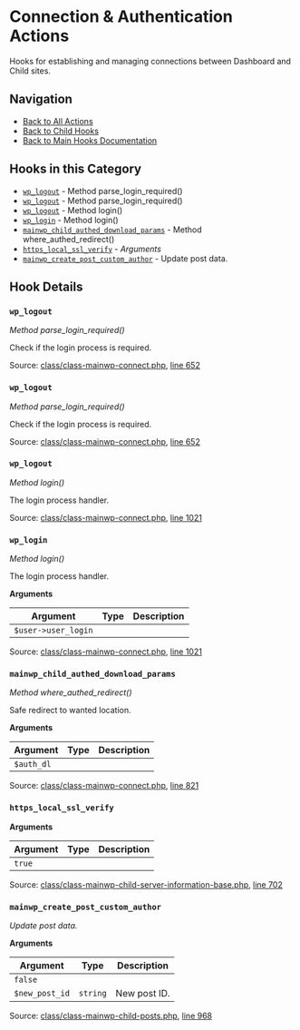 # Connection & Authentication Actions

Hooks for establishing and managing connections between Dashboard and Child sites.

## Navigation

- [Back to All Actions](../index.md)
- [Back to Child Hooks](../../index.md)
- [Back to Main Hooks Documentation](../../../index.md)

## Hooks in this Category

- [`wp_logout`](#wp_logout) - Method parse_login_required()
- [`wp_logout`](#wp_logout) - Method parse_login_required()
- [`wp_logout`](#wp_logout) - Method login()
- [`wp_login`](#wp_login) - Method login()
- [`mainwp_child_authed_download_params`](#mainwp_child_authed_download_params) - Method where_authed_redirect()
- [`https_local_ssl_verify`](#https_local_ssl_verify) - *Arguments*
- [`mainwp_create_post_custom_author`](#mainwp_create_post_custom_author) - Update post data.

## Hook Details

### `wp_logout`

*Method parse_login_required()*

Check if the login process is required.


Source: [class/class-mainwp-connect.php](https://github.com/mainwp/mainwp-child/blob/master/class/class-mainwp-connect.php), [line 652](https://github.com/mainwp/mainwp-child/blob/master/class/class-mainwp-connect.php#L652)



### `wp_logout`

*Method parse_login_required()*

Check if the login process is required.


Source: [class/class-mainwp-connect.php](https://github.com/mainwp/mainwp-child/blob/master/class/class-mainwp-connect.php), [line 652](https://github.com/mainwp/mainwp-child/blob/master/class/class-mainwp-connect.php#L652)



### `wp_logout`

*Method login()*

The login process handler.


Source: [class/class-mainwp-connect.php](https://github.com/mainwp/mainwp-child/blob/master/class/class-mainwp-connect.php), [line 1021](https://github.com/mainwp/mainwp-child/blob/master/class/class-mainwp-connect.php#L1021)



### `wp_login`

*Method login()*

The login process handler.

**Arguments**

Argument | Type | Description
-------- | ---- | -----------
`$user->user_login` |  | 

Source: [class/class-mainwp-connect.php](https://github.com/mainwp/mainwp-child/blob/master/class/class-mainwp-connect.php), [line 1021](https://github.com/mainwp/mainwp-child/blob/master/class/class-mainwp-connect.php#L1021)



### `mainwp_child_authed_download_params`

*Method where_authed_redirect()*

Safe redirect to wanted location.

**Arguments**

Argument | Type | Description
-------- | ---- | -----------
`$auth_dl` |  | 

Source: [class/class-mainwp-connect.php](https://github.com/mainwp/mainwp-child/blob/master/class/class-mainwp-connect.php), [line 821](https://github.com/mainwp/mainwp-child/blob/master/class/class-mainwp-connect.php#L821)



### `https_local_ssl_verify`

**Arguments**

Argument | Type | Description
-------- | ---- | -----------
`true` |  | 

Source: [class/class-mainwp-child-server-information-base.php](https://github.com/mainwp/mainwp-child/blob/master/class/class-mainwp-child-server-information-base.php), [line 702](https://github.com/mainwp/mainwp-child/blob/master/class/class-mainwp-child-server-information-base.php#L702)



### `mainwp_create_post_custom_author`

*Update post data.*

**Arguments**

Argument | Type | Description
-------- | ---- | -----------
`false` |  | 
`$new_post_id` | `string` | New post ID.

Source: [class/class-mainwp-child-posts.php](https://github.com/mainwp/mainwp-child/blob/master/class/class-mainwp-child-posts.php), [line 968](https://github.com/mainwp/mainwp-child/blob/master/class/class-mainwp-child-posts.php#L968)



